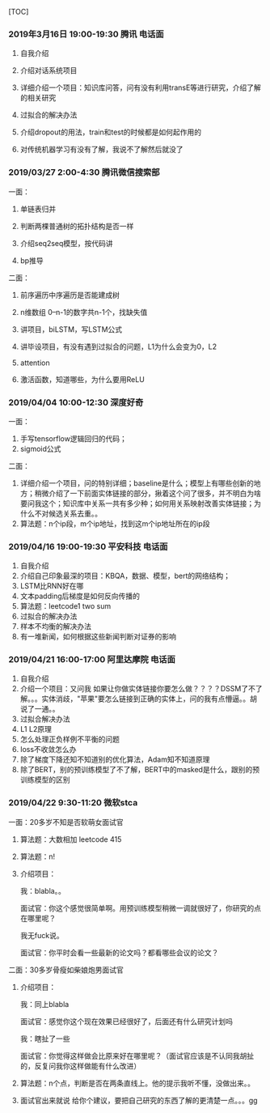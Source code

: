 [TOC]

### 2019年3月16日 19:00-19:30 腾讯 电话面

1. 自我介绍

2. 介绍对话系统项目

3. 详细介绍一个项目：知识库问答，问有没有利用transE等进行研究，介绍了解的相关研究

4. 过拟合的解决办法 

5. 介绍dropout的用法，train和test的时候都是如何起作用的

6. 对传统机器学习有没有了解，我说不了解然后就没了



### 2019/03/27 2:00-4:30 腾讯微信搜索部

一面：

1. 单链表归并

2. 判断两棵普通树的拓扑结构是否一样

3. 介绍seq2seq模型，按代码讲

4. bp推导

二面：

1. 前序遍历中序遍历是否能建成树

2. n维数组 0–n-1的数字共n-1个，找缺失值

3. 讲项目，biLSTM，写LSTM公式

4. 讲毕设项目，有没有遇到过拟合的问题，L1为什么会变为0，L2

5. attention 

6. 激活函数，知道哪些，为什么要用ReLU



### 2019/04/04 10:00-12:30 深度好奇

一面：

1. 手写tensorflow逻辑回归的代码；
2. sigmoid公式

二面：

1. 详细介绍一个项目，问的特别详细；baseline是什么；模型上有哪些创新的地方；稍微介绍了一下前面实体链接的部分，揪着这个问了很多，并不明白为啥要问我这个；知识库中关系一共有多少种；如何用关系映射改善实体链接；为什么不对候选关系去重。。
6. 算法题：n个ip段，m个ip地址，找到这m个ip地址所在的ip段



### 2019/04/16 19:00-19:30 平安科技 电话面

1. 自我介绍
2. 介绍自己印象最深的项目：KBQA，数据、模型，bert的网络结构；
3. LSTM比RNN好在哪
4. 文本padding后梯度是如何反向传播的
5. 算法题：leetcode1 two sum
6. 过拟合的解决办法
7. 样本不均衡的解决办法
8. 有一堆新闻，如何根据这些新闻判断对证券的影响



### 2019/04/21 16:00-17:00 阿里达摩院 电话面

1. 自我介绍
2. 介绍一个项目：又问我 如果让你做实体链接你要怎么做？？？？DSSM了不了解。。。实体消歧，"苹果"要怎么链接到正确的实体上，问的我有点懵逼。。胡说了一通。。
3. 过拟合解决办法
4. L1 L2原理
5. 怎么处理正负样例不平衡的问题
6. loss不收敛怎么办
7. 除了梯度下降还知不知道别的优化算法，Adam知不知道原理
8. 除了BERT，别的预训练模型了不了解，BERT中的masked是什么，跟别的预训练模型的区别




### 2019/04/22 9:30-11:20 微软stca 

一面：20多岁不知是否软萌女面试官

1. 算法题：大数相加 leetcode 415 

2. 算法题：n! 

3. 介绍项目：

   我：blabla。。

   面试官：你这个感觉很简单啊。用预训练模型稍微一调就很好了，你研究的点在哪里呢？

   我无fuck说。

   面试官：你平时会看一些最新的论文吗？都看哪些会议的论文？

二面：30多岁骨瘦如柴娘炮男面试官

1. 介绍项目：

   我：同上blabla

   面试官：感觉你这个现在效果已经很好了，后面还有什么研究计划吗

   我：瞎扯了一些

   面试官：你觉得这样做会比原来好在哪里呢？（面试官应该是不认同我胡扯的，反复问我你这样做能有什么改进）

2. 算法题：n个点，判断是否在两条直线上。他的提示我听不懂，没做出来。。

3. 面试官出来就说 给你个建议，要把自己研究的东西了解的更清楚一点。。。gg